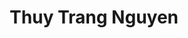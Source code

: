 ---
layout: album_gallery
resource: instagram
title: "Thuy Trang Nguyen"
description: "Instagram albums of Thuy Trang Nguyen</br>. Username: chin_19022"
active: gallery
images:
- image_path: /chin_19022/-1/20230928_185052_382983729_18102062236347304_7800917273703947200_n.jpg
  gallery-folder: /gallery/chin_19022/-1/
  gallery-name: -1
  gallery-date: April 2025
- image_path: /chin_19022/-2/20231024_120312_395098976_18105295729347304_516051357175663734_n.jpg
  gallery-folder: /gallery/chin_19022/-2/
  gallery-name: -2
  gallery-date: April 2025
- image_path: /chin_19022/-3/20240714_155259_451016531_18133727482347304_7966165023938519906_n.jpg
  gallery-folder: /gallery/chin_19022/-3/
  gallery-name: -3
  gallery-date: April 2025
- image_path: /chin_19022/0/20230823_134500_369702879_18097512586347304_3749835062503348089_n.jpg
  gallery-folder: /gallery/chin_19022/0/
  gallery-name: 0
  gallery-date: April 2025
- image_path: /chin_19022/1/20240124_163413_421952704_18116332402347304_2196876668155909167_n.jpg
  gallery-folder: /gallery/chin_19022/1/
  gallery-name: 1
  gallery-date: April 2025
- image_path: /chin_19022/12/20240227_190925_428697545_18119746033347304_5850963124823391731_n.jpg
  gallery-folder: /gallery/chin_19022/12/
  gallery-name: 12
  gallery-date: April 2025
- image_path: /chin_19022/13/20240609_124014_448069164_18130072069347304_3776996979277276888_n.jpg
  gallery-folder: /gallery/chin_19022/13/
  gallery-name: 13
  gallery-date: April 2025
- image_path: /chin_19022/14/20240221_173723_428622513_18119161063347304_3513321475538473806_n.jpg
  gallery-folder: /gallery/chin_19022/14/
  gallery-name: 14
  gallery-date: April 2025
- image_path: /chin_19022/15/20250110_140846_471387991_2060670834358369_8531431344408326919_n.jpg
  gallery-folder: /gallery/chin_19022/15/
  gallery-name: 15
  gallery-date: April 2025
- image_path: /chin_19022/16/20231119_211226_404133746_18108705889347304_9187550823144637838_n.jpg
  gallery-folder: /gallery/chin_19022/16/
  gallery-name: 16
  gallery-date: April 2025
- image_path: /chin_19022/19/20241223_130522_471421831_18150667894347304_3466693947793873135_n.jpg
  gallery-folder: /gallery/chin_19022/19/
  gallery-name: 19
  gallery-date: April 2025
- image_path: /chin_19022/2/20240704_161818_449856098_18132693709347304_7397872902533677104_n.jpg
  gallery-folder: /gallery/chin_19022/2/
  gallery-name: 2
  gallery-date: April 2025
- image_path: /chin_19022/3/20241205_155645_469381731_18148831420347304_1965834900834159118_n.jpg
  gallery-folder: /gallery/chin_19022/3/
  gallery-name: 3
  gallery-date: April 2025
- image_path: /chin_19022/4/20241226_183629_471578019_18151017949347304_4545056074685154170_n.jpg
  gallery-folder: /gallery/chin_19022/4/
  gallery-name: 4
  gallery-date: April 2025
- image_path: /chin_19022/5/20240621_102108_448872132_18131298184347304_7629709884500095110_n.jpg
  gallery-folder: /gallery/chin_19022/5/
  gallery-name: 5
  gallery-date: April 2025
- image_path: /chin_19022/6/20230207_212108_329126001_593411775478132_7534311912461167505_n.jpg
  gallery-folder: /gallery/chin_19022/6/
  gallery-name: 6
  gallery-date: April 2025
- image_path: /chin_19022/7/20240720_193359_452221761_18134363011347304_5599625440042614650_n.jpg
  gallery-folder: /gallery/chin_19022/7/
  gallery-name: 7
  gallery-date: April 2025
- image_path: /chin_19022/8/20231026_201922_395686729_18105569083347304_3423591809535820485_n.jpg
  gallery-folder: /gallery/chin_19022/8/
  gallery-name: 8
  gallery-date: April 2025
- image_path: /chin_19022/9/20230417_154532_342065148_5861946043932387_877300724299115965_n.jpg
  gallery-folder: /gallery/chin_19022/9/
  gallery-name: 9
  gallery-date: April 2025
---